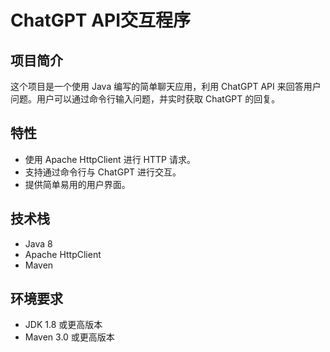 # ChatGPT API交互程序

## 项目简介

这个项目是一个使用 Java 编写的简单聊天应用，利用 ChatGPT API 来回答用户问题。用户可以通过命令行输入问题，并实时获取 ChatGPT 的回复。

## 特性

- 使用 Apache HttpClient 进行 HTTP 请求。
- 支持通过命令行与 ChatGPT 进行交互。
- 提供简单易用的用户界面。

## 技术栈

- Java 8
- Apache HttpClient
- Maven

## 环境要求

- JDK 1.8 或更高版本
- Maven 3.0 或更高版本


